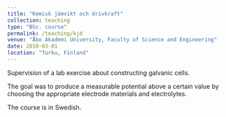 ```yaml
---
title: "Kemisk jämvikt och drivkraft"
collection: teaching
type: "BSc. course"
permalink: /teaching/kjd
venue: "Åbo Akademi University, Faculty of Science and Engineering"
date: 2018-03-01
location: "Turku, Finland"
---
```


Supervision of a lab exercise about constructing galvanic cells.

The goal was to produce a measurable potential above a certain value by choosing the appropriate electrode materials and electrolytes.

The course is in Swedish.
